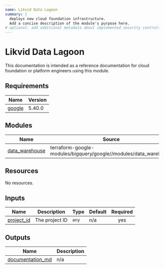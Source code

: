 ```yaml
---
name: Likvid Data Lagoon
summary: |
  deploys new cloud foundation infrastructure.
  Add a concise description of the module's purpose here.
# optional: add additional metadata about implemented security controls
---
```


# Likvid Data Lagoon

This documentation is intended as a reference documentation for cloud foundation or platform engineers using this module.

<!-- BEGIN_TF_DOCS -->
## Requirements

| Name | Version |
|------|---------|
| <a name="requirement_google"></a> [google](#requirement\_google) | 5.40.0 |

## Modules

| Name | Source | Version |
|------|--------|---------|
| <a name="module_data_warehouse"></a> [data\_warehouse](#module\_data\_warehouse) | terraform-google-modules/bigquery/google//modules/data_warehouse | n/a |

## Resources

No resources.

## Inputs

| Name | Description | Type | Default | Required |
|------|-------------|------|---------|:--------:|
| <a name="input_project_id"></a> [project\_id](#input\_project\_id) | The project ID | `any` | n/a | yes |

## Outputs

| Name | Description |
|------|-------------|
| <a name="output_documentation_md"></a> [documentation\_md](#output\_documentation\_md) | n/a |
<!-- END_TF_DOCS -->